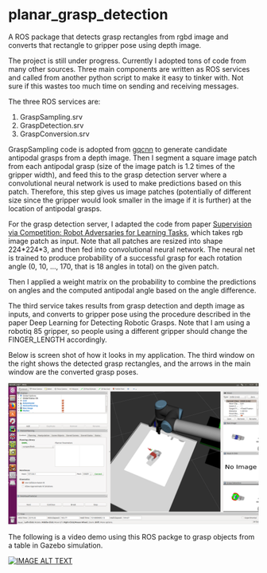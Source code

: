 # planar_grasp_detection
A ROS package that detects grasp rectangles from rgbd image and converts that rectangle to gripper pose using depth image.

The project is still under progress. Currently I adopted tons of code from many other sources. Three main components are written as ROS services and called from another python script to make it easy to tinker with. Not sure if this wastes too much time on sending and receiving messages.

The three ROS services are: 
1. GraspSampling.srv
2. GraspDetection.srv
3. GraspConversion.srv 

GraspSampling code is adopted from [gqcnn](https://github.com/BerkeleyAutomation/gqcnn) to generate candidate antipodal grasps from a depth image. Then I segment a square image patch from each antipodal grasp (size of the image patch is 1.2 times of the gripper width), and feed this to the grasp detection server where a convolutional neural network is used to make predictions based on this patch. Therefore, this step gives us image patches (potentially of different size since the gripper would look smaller in the image if it is further) at the location of antipodal grasps.

For the grasp detection server, I adapted the code from paper [Supervision via Competition: Robot Adversaries for Learning Tasks](https://arxiv.org/pdf/1610.01685v1.pdf), which takes rgb image patch as input. Note that all patches are resized into shape 224\*224\*3, and then fed into convolutional neural network.  The neural net is trained to produce probability of a successful grasp for each rotation angle (0, 10, ..., 170, that is 18 angles in total) on the given patch.

Then I applied a weight matrix on the probability to combine the predictions on angles and the computed antipodal angle based on the angle difference.

The third service takes results from grasp detection and depth image as inputs, and converts to gripper pose using the procedure described in the paper Deep Learning for Detecting Robotic Grasps. Note that I am using a robotiq 85 gripper, so people using a different gripper should change the FINGER_LENGTH accordingly.

Below is screen shot of how it looks in my application. The third window on the right shows the detected grasp rectangles, and the arrows in the main window are the converted grasp poses.

![demo_img](https://github.com/cyrilli/planar_grasp_detection/blob/master/img/demo_image.png?raw=true)

The following is a video demo using this ROS packge to grasp objects from a table in Gazebo simulation.

[![IMAGE ALT TEXT](http://img.youtube.com/vi/qlhEtHCVZsw/0.jpg)](http://www.youtube.com/watch?v=qlhEtHCVZsw "Robot Grasp Pose Detection Demo")
